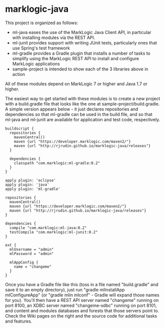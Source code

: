 marklogic-java
==============

This project is organized as follows:

- ml-java eases the use of the MarkLogic Java Client API, in particular with installing modules via the REST API.
- ml-junit provides support with writing JUnit tests, particularly ones that use Spring's test framework
- ml-gradle provides a Gradle plugin that installs a number of tasks to simplify using the MarkLogic REST API to install and configure MarkLogic applications
- sample-project is intended to show each of the 3 libraries above in action

All of these modules depend on MarkLogic 7 or higher and Java 1.7 or higher. 

The easiest way to get started with these modules is to create a new project with a build.gradle file that looks like the one at sample-project/build.gradle. A simple version appears below - it just declares repositories and dependencies so that ml-gradle can be used in the build file, and so that ml-java and ml-junit are available for application and test code, respectively. 

    buildscript {
      repositories {
        mavenCentral()
        maven {url "https://developer.marklogic.com/maven2/"}
        maven {url "http://rjrudin.github.io/marklogic-java/releases"}
      }
      
      dependencies {
        classpath "com.marklogic:ml-gradle:0.2"
      }
    }

    apply plugin: 'eclipse'
    apply plugin: 'java'
    apply plugin: 'ml-gradle'

    repositories {
      mavenCentral()
      maven {url "https://developer.marklogic.com/maven2/"}
      maven {url "http://rjrudin.github.io/marklogic-java/releases"}
    }

    dependencies {
      compile "com.marklogic:ml-java:0.2"
      testCompile "com.marklogic:ml-junit:0.2"
    }

    ext {
      mlUsername = "admin"
      mlPassword = "admin"
      
      mlAppConfig {
        name = "changeme"
      }
    }

Once you have a Gradle file like this (toss in a file named "build.gradle" and save it to an empty directory), just run "gradle mlInstallApp mlConfigureApp" (or "gradle mlin mlconf" - Gradle will expand those names for you). You'll then have a REST API server named "changeme" running on port 8100, an XDBC server named "changeme-xdbc" running on port 8101, and content and modules databases and forests that those servers point to. Check the Wiki pages on the right and the source code for additional tasks and features. 

